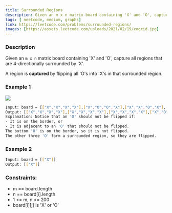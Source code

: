 ```yaml
---
title: Surrounded Regions
description: Given an m x n matrix board containing 'X' and 'O', capture all regions that are 4-directionally surrounded by 'X'.
tags: [ neetcode, medium, graphs]
link: https://leetcode.com/problems/surrounded-regions/
images: [https://assets.leetcode.com/uploads/2021/02/19/xogrid.jpg]
---
```


### Description

Given an `m x n` matrix board containing 'X' and 'O', capture all regions that are 4-directionally surrounded by 'X'.

A region is **captured** by flipping all 'O's into 'X's in that surrounded region.

### Example 1

![](https://assets.leetcode.com/uploads/2021/02/19/xogrid.jpg)

```bash
Input: board = [["X","X","X","X"],["X","O","O","X"],["X","X","O","X"],["X","O","X","X"]]
Output: [["X","X","X","X"],["X","X","X","X"],["X","X","X","X"],["X","O","X","X"]]
Explanation: Notice that an 'O' should not be flipped if:
- It is on the border, or
- It is adjacent to an 'O' that should not be flipped.
The bottom 'O' is on the border, so it is not flipped.
The other three 'O' form a surrounded region, so they are flipped.
```

### Example 2

```bash
Input: board = [["X"]]
Output: [["X"]]
```

### Constraints:

- m == board.length
- n == board[i].length
- 1 <= m, n <= 200
- board[i][j] is 'X' or 'O'